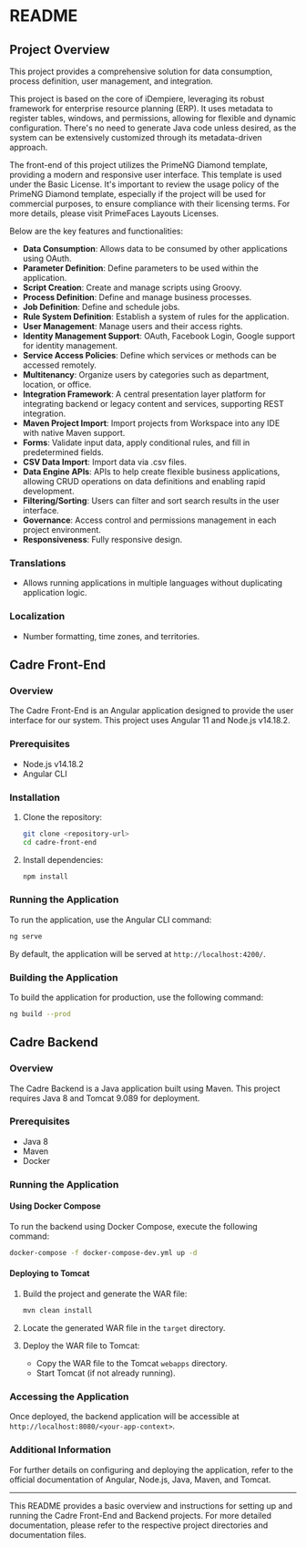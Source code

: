 # README

## Project Overview

This project provides a comprehensive solution for data consumption, process definition, user management, and integration. 

This project is based on the core of iDempiere, leveraging its robust framework for enterprise resource planning (ERP). It uses metadata to register tables, windows, and permissions, allowing for flexible and dynamic configuration. There's no need to generate Java code unless desired, as the system can be extensively customized through its metadata-driven approach.

The front-end of this project utilizes the PrimeNG Diamond template, providing a modern and responsive user interface. This template is used under the Basic License. It's important to review the usage policy of the PrimeNG Diamond template, especially if the project will be used for commercial purposes, to ensure compliance with their licensing terms. For more details, please visit PrimeFaces Layouts Licenses.

Below are the key features and functionalities:

- **Data Consumption**: Allows data to be consumed by other applications using OAuth.
- **Parameter Definition**: Define parameters to be used within the application.
- **Script Creation**: Create and manage scripts using Groovy.
- **Process Definition**: Define and manage business processes.
- **Job Definition**: Define and schedule jobs.
- **Rule System Definition**: Establish a system of rules for the application.
- **User Management**: Manage users and their access rights.
- **Identity Management Support**: OAuth, Facebook Login, Google support for identity management.
- **Service Access Policies**: Define which services or methods can be accessed remotely.
- **Multitenancy**: Organize users by categories such as department, location, or office.
- **Integration Framework**: A central presentation layer platform for integrating backend or legacy content and services, supporting REST integration.
- **Maven Project Import**: Import projects from Workspace into any IDE with native Maven support.
- **Forms**: Validate input data, apply conditional rules, and fill in predetermined fields.
- **CSV Data Import**: Import data via .csv files.
- **Data Engine APIs**: APIs to help create flexible business applications, allowing CRUD operations on data definitions and enabling rapid development.
- **Filtering/Sorting**: Users can filter and sort search results in the user interface.
- **Governance**: Access control and permissions management in each project environment.
- **Responsiveness**: Fully responsive design.

### Translations
- Allows running applications in multiple languages without duplicating application logic.

### Localization
- Number formatting, time zones, and territories.

## Cadre Front-End

### Overview
The Cadre Front-End is an Angular application designed to provide the user interface for our system. This project uses Angular 11 and Node.js v14.18.2.

### Prerequisites
- Node.js v14.18.2
- Angular CLI

### Installation
1. Clone the repository:
   ```bash
   git clone <repository-url>
   cd cadre-front-end
   ```

2. Install dependencies:
   ```bash
   npm install
   ```

### Running the Application
To run the application, use the Angular CLI command:
```bash
ng serve
```

By default, the application will be served at `http://localhost:4200/`.

### Building the Application
To build the application for production, use the following command:
```bash
ng build --prod
```

## Cadre Backend

### Overview
The Cadre Backend is a Java application built using Maven. This project requires Java 8 and Tomcat 9.089 for deployment.

### Prerequisites
- Java 8
- Maven
- Docker

### Running the Application

#### Using Docker Compose
To run the backend using Docker Compose, execute the following command:
```bash
docker-compose -f docker-compose-dev.yml up -d
```

#### Deploying to Tomcat
1. Build the project and generate the WAR file:
   ```bash
   mvn clean install
   ```

2. Locate the generated WAR file in the `target` directory.

3. Deploy the WAR file to Tomcat:
   - Copy the WAR file to the Tomcat `webapps` directory.
   - Start Tomcat (if not already running).

### Accessing the Application
Once deployed, the backend application will be accessible at `http://localhost:8080/<your-app-context>`.

### Additional Information
For further details on configuring and deploying the application, refer to the official documentation of Angular, Node.js, Java, Maven, and Tomcat.

---

This README provides a basic overview and instructions for setting up and running the Cadre Front-End and Backend projects. For more detailed documentation, please refer to the respective project directories and documentation files.
